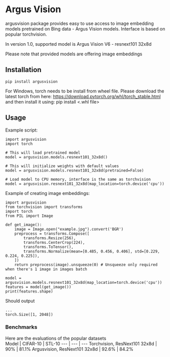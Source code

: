# Argus Vision

argusvision package provides easy to use access to image embedding models pretrained on Bing data - Argus Vision models.
Interface is based on popular torchvision.

In version 1.0, supported model is Argus Vision V6 - resnext101 32x8d

Please note that provided models are offering image embeddings
## Installation
``pip install argusvision``

For Windows, torch needs to be install from wheel file.
Please download the latest torch from here: https://download.pytorch.org/whl/torch_stable.html
and then install it using: pip install <.whl file>

## Usage
Example script:  
```
import argusvision
import torch

# This will load pretrained model
model = argusvision.models.resnext101_32x8d()

# This will initialize weights with default values
model = argusvision.models.resnext101_32x8d(pretrained=False) 

# Load model to CPU memory, interface is the same as torchvision
model = argusvision.resnext101_32x8d(map_location=torch.device('cpu')) 
```

Example of creating image embeddings:
```
import argusvision
from torchvision import transforms
import torch
from PIL import Image

def get_image():
    image = Image.open("example.jpg").convert('BGR')
    preprocess = transforms.Compose([
        transforms.Resize(256),
        transforms.CenterCrop(224),
        transforms.ToTensor(),
        transforms.Normalize(mean=[0.485, 0.456, 0.406], std=[0.229, 0.224, 0.225]),
    ])
    return preprocess(image).unsqueeze(0) # Unsqueeze only required when there's 1 image in images batch

model = argusvision.models.resnext101_32x8d(map_location=torch.device('cpu'))
features = model(get_image())
print(features.shape)
```
Should output
```
...
torch.Size([1, 2048])
```
### Benchmarks
Here are the evaluations of the popular datasets  
Model | CIFAR-10 | STL-10
--- | --- | ---
Torchvision, ResNext101 32x8d | 90% | 81.1%
Argusvision, ResNext101 32x8d | 92.6% | 84.2%
